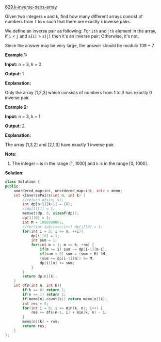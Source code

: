 [629.k-inverse-pairs-array](https://leetcode.com/problems/k-inverse-pairs-array/)  

Given two integers `n` and `k`, find how many different arrays consist of numbers from `1` to `n` such that there are exactly `k` inverse pairs.

We define an inverse pair as following: For `ith` and `jth` element in the array, if `i` < `j` and `a[i]` > `a[j]` then it's an inverse pair; Otherwise, it's not.

Since the answer may be very large, the answer should be modulo 109 + 7.

**Example 1:**

  
**Input:** n = 3, k = 0
  
**Output:** 1
  
**Explanation:** 
  
Only the array \[1,2,3\] which consists of numbers from 1 to 3 has exactly 0 inverse pair.
  

**Example 2:**

  
**Input:** n = 3, k = 1
  
**Output:** 2
  
**Explanation:** 
  
The array \[1,3,2\] and \[2,1,3\] have exactly 1 inverse pair.
  

**Note:**

1.  The integer `n` is in the range \[1, 1000\] and `k` is in the range \[0, 1000\].  



**Solution:**  

```cpp
class Solution {
public:
    unordered_map<int, unordered_map<int, int> > memo;
    int kInversePairs(int n, int k) {
        //return dfs(n, k);
        int dp[n+1][k+1] = {0};
        //dp[1][1] = 1;
        memset(dp, 0, sizeof(dp));
        dp[1][0] = 1;
        int M = 1000000007;
        //for(int i=0;i<=n;i++) dp[i][0] = 1;
        for(int i = 2; i <= n; ++i){
            dp[i][0] = 1;
            int sum = 1;
            for(int m = 1; m <= k; ++m) {
                if(m >= i) sum -= dp[i-1][m-i];
                if(sum < 0) sum = (sum + M) %M;
                (sum += dp[i-1][m]) %= M;
                dp[i][m] += sum;
            }
        }
        return dp[n][k];
    }
    int dfs(int n, int k){
        if(k == 0) return 1;
        if(n == 1) return 1;
        if(memo[n].count(k)) return memo[n][k];
        int res = 0;
        for(int i = 0; i <= min(k, n); i++) {
            res += dfs(n-1, i) + min(k, n) - i;
        }
        memo[n][k] = res;
        return res;
    }
};
```
      